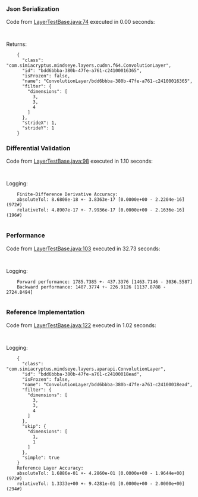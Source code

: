 ### Json Serialization
Code from [LayerTestBase.java:74](../../../../../../../../../MindsEye/src/test/java/com/simiacryptus/mindseye/layers/LayerTestBase.java#L74) executed in 0.00 seconds: 
```java
  
```

Returns: 

```
    {
      "class": "com.simiacryptus.mindseye.layers.cudnn.f64.ConvolutionLayer",
      "id": "bdd6bbba-380b-47fe-a761-c24100016365",
      "isFrozen": false,
      "name": "ConvolutionLayer/bdd6bbba-380b-47fe-a761-c24100016365",
      "filter": {
        "dimensions": [
          3,
          3,
          4
        ]
      },
      "strideX": 1,
      "strideY": 1
    }
```



### Differential Validation
Code from [LayerTestBase.java:98](../../../../../../../../../MindsEye/src/test/java/com/simiacryptus/mindseye/layers/LayerTestBase.java#L98) executed in 1.10 seconds: 
```java
  
```
Logging: 
```
    Finite-Difference Derivative Accuracy:
    absoluteTol: 8.6808e-18 +- 3.8363e-17 [0.0000e+00 - 2.2204e-16] (972#)
    relativeTol: 4.8907e-17 +- 7.9936e-17 [0.0000e+00 - 2.1636e-16] (196#)
    
```

### Performance
Code from [LayerTestBase.java:103](../../../../../../../../../MindsEye/src/test/java/com/simiacryptus/mindseye/layers/LayerTestBase.java#L103) executed in 32.73 seconds: 
```java
  
```
Logging: 
```
    Forward performance: 1785.7385 +- 437.3376 [1463.7146 - 3036.5587]
    Backward performance: 1487.3774 +- 226.9126 [1137.8788 - 2724.8494]
    
```

### Reference Implementation
Code from [LayerTestBase.java:122](../../../../../../../../../MindsEye/src/test/java/com/simiacryptus/mindseye/layers/LayerTestBase.java#L122) executed in 1.02 seconds: 
```java
  
```
Logging: 
```
    {
      "class": "com.simiacryptus.mindseye.layers.aparapi.ConvolutionLayer",
      "id": "bdd6bbba-380b-47fe-a761-c24100018ead",
      "isFrozen": false,
      "name": "ConvolutionLayer/bdd6bbba-380b-47fe-a761-c24100018ead",
      "filter": {
        "dimensions": [
          3,
          3,
          4
        ]
      },
      "skip": {
        "dimensions": [
          1,
          1
        ]
      },
      "simple": true
    }
    Reference Layer Accuracy:
    absoluteTol: 1.6886e-01 +- 4.2860e-01 [0.0000e+00 - 1.9644e+00] (972#)
    relativeTol: 1.3333e+00 +- 9.4281e-01 [0.0000e+00 - 2.0000e+00] (294#)
    
```

